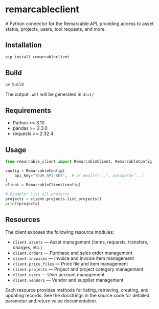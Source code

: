 # remarcableclient

A Python connector for the Remarcable API, providing access to asset status, projects, users, tool requests, and more.

## Installation

```sh
pip install remarcableclient
```

## Build

```sh
uv build
```

The output `.whl` will be generated in `dist/`

## Requirements
- Python >= 3.10
- pandas >= 2.3.0
- requests >= 2.32.4

## Usage

```py
from remarcable_client import RemarcableClient, RemarcableConfig

config = RemarcableConfig(
    api_key="YOUR_API_KEY",  # or email="...", password="..."
)
client = RemarcableClient(config)

# Example: List all projects
projects = client.projects.list_projects()
print(projects)
```

## Resources
The client exposes the following resource modules:

- `client.assets` — Asset management (items, requests, transfers, charges, etc.)
- `client.orders` — Purchase and sales order management
- `client.invoices` — Invoice and invoice item management
- `client.price_files` — Price file and item management
- `client.projects` — Project and project category management
- `client.users` — User account management
- `client.vendors` — Vendor and supplier management

Each resource provides methods for listing, retrieving, creating, and updating records. See the docstrings in the source code for detailed parameter and return value documentation.